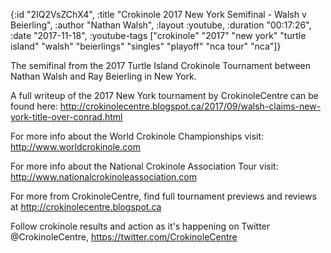 {:id "2IQ2VsZChX4",
 :title "Crokinole 2017 New York Semifinal - Walsh v Beierling",
 :author "Nathan Walsh",
 :layout :youtube,
 :duration "00:17:26",
 :date "2017-11-18",
 :youtube-tags
 ["crokinole"
  "2017"
  "new york"
  "turtle island"
  "walsh"
  "beierlings"
  "singles"
  "playoff"
  "nca tour"
  "nca"]}


The semifinal from the 2017 Turtle Island Crokinole Tournament between Nathan Walsh and Ray Beierling in New York.

A full writeup of the 2017 New York tournament by CrokinoleCentre can be found here: http://crokinolecentre.blogspot.ca/2017/09/walsh-claims-new-york-title-over-conrad.html

For more info about the World Crokinole Championships visit: http://www.worldcrokinole.com

For more info about the National Crokinole Association Tour visit: http://www.nationalcrokinoleassociation.com

For more from CrokinoleCentre, find full tournament previews and reviews at http://crokinolecentre.blogspot.ca

Follow crokinole results and action as it's happening on Twitter @CrokinoleCentre, https://twitter.com/CrokinoleCentre
